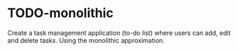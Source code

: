 # TODO-monolithic
Create a task management application (to-do list) where users can add, edit and delete tasks. Using the monolithic approximation.
